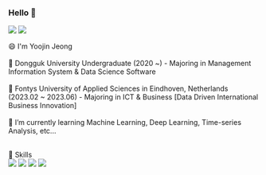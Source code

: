 ### Hello 👋

<a href="https://y8jinn.tistory.com/" target="_blank"><img src="https://img.shields.io/badge/Tistory-000000?style=flat-square&logo=Tistory&logoColor=white"/></a>
<a href="https://www.instagram.com/_y8jin/" target="_blank"><img src="https://img.shields.io/badge/Instagram-E4405F?style=flat-square&logo=Instagram&logoColor=white"/></a>

😄 I'm Yoojin Jeong   <br/><br/>
🏫 Dongguk University Undergraduate (2020 ~) - Majoring in Management Information System & Data Science Software   <br/><br/>
🛫 Fontys University of Applied Sciences in Eindhoven, Netherlands (2023.02 ~ 2023.06) - Majoring in ICT & Business [Data Driven International Business Innovation]   <br/><br/>
🌱 I’m currently learning Machine Learning, Deep Learning, Time-series Analysis, etc...   

<!--
**y8jinn/y8jinn** is a ✨ _special_ ✨ repository because its `README.md` (this file) appears on your GitHub profile.

Here are some ideas to get you started:

- 🔭 I’m currently working on ...
- 🌱 I’m currently learning ...
- 👯 I’m looking to collaborate on ...
- 🤔 I’m looking for help with ...
- 💬 Ask me about ...
- 📫 How to reach me: ...
- 😄 Pronouns: ...
- ⚡ Fun fact: ...
-->
<br/>
💪 Skills   <br/>
<img src="https://img.shields.io/badge/Python-3776AB?style=for-the-badge&logo=Python&logoColor=black">
<img src="https://img.shields.io/badge/R-276DC3?style=for-the-badge&logo=R&logoColor=black">
<img src="https://img.shields.io/badge/MySQL-4479A1?style=for-the-badge&logo=MySQL&logoColor=black">
<img src="https://img.shields.io/badge/PostgreSQL-4169E1?style=for-the-badge&logo=PostgreSQL&logoColor=black">
